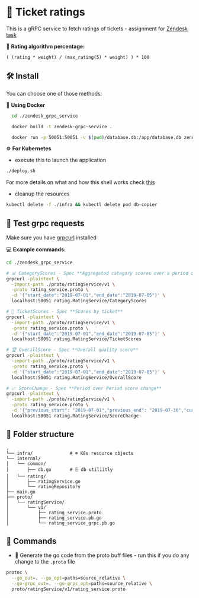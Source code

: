 # 🚀 Ticket ratings
This is a gRPC service to fetch ratings of tickets - assignment for [Zendesk task](https://github.com/aa-ahmed-aa/zendesk_grpc_service/blob/master/TASK.md)

🧮 **Rating algorithm percentage:**
```
( (rating * weight) / (max_rating(5) * weight) ) * 100
```

## 🛠️ Install
You can choose one of those methods:

🐳 **Using Docker**
```bash
  cd ./zendesk_grpc_service

  docker build -t zendesk-grpc-service .

  docker run -p 50051:50051 -v $(pwd)/database.db:/app/database.db zendesk-grpc-service -n zendesk-grpc-service -rm
``` 

☸️ **For Kubernetes**
- execute this to launch the application
```bash
./deploy.sh
```
For more details on what and how this shell works check [this](https://github.com/aa-ahmed-aa/zendesk_grpc_service/blob/master/infra/K8S_SETUP.md)

- cleanup the resources 
```bash
kubectl delete -f ./infra && kubectl delete pod db-copier
```

## 🧪 Test grpc requests
Make sure you have [grpcurl](https://formulae.brew.sh/formula/grpcurl) installed

💻 **Example commands:**
```bash
cd ./zendesk_grpc_service

# 📊 CategoryScores - Spec **Aggregated category scores over a period of time**
grpcurl -plaintext \
  -import-path ./proto/ratingService/v1 \
  -proto rating_service.proto \
  -d '{"start_date":"2019-07-01","end_date":"2019-07-05"}' \
  localhost:50051 rating.RatingService/CategoryScores

# 🎫 TicketScores - Spec **Scores by ticket**
grpcurl -plaintext \
  -import-path ./proto/ratingService/v1 \
  -proto rating_service.proto \
  -d '{"start_date":"2019-07-01","end_date":"2019-07-05"}' \
  localhost:50051 rating.RatingService/TicketScores

# 🏆 OverallScore - Spec **Overall quality score**
grpcurl -plaintext \
  -import-path ./proto/ratingService/v1 \
  -proto rating_service.proto \
  -d '{"start_date":"2019-07-01","end_date":"2019-07-05"}' \
  localhost:50051 rating.RatingService/OverallScore

# 📈 ScoreChange - Spec **Period over Period score change**
grpcurl -plaintext \
  -import-path ./proto/ratingService/v1 \
  -proto rating_service.proto \
  -d '{"previous_start": "2019-07-01","previous_end": "2019-07-30","current_start": "2019-08-01","current_end": "2019-08-30"}' \
  localhost:50051 rating.RatingService/ScoreChange
```

## 📂 Folder structure
```
.
└── infra/              # ☸️ K8s resource objects
└── internal/
│   └── common/
│       ├── db.go       # 🗄️ db utiliitly
│   └── rating/
│       ├── ratingService.go
│       └── ratingRepository
├── main.go
├── proto/
│   └── ratingService/
│       └── v1/
│           ├── rating_service.proto
│           ├── rating_service.pb.go
│           └── rating_service_grpc.pb.go
```

## 📝 Commands
- 🔄 Generate the go code from the proto buff files - run this if you do any change to the `.proto` file
```bash
protoc \
  --go_out=. --go_opt=paths=source_relative \
  --go-grpc_out=. --go-grpc_opt=paths=source_relative \
  proto/ratingService/v1/rating_service.proto
```
